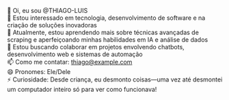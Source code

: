 👋 Oi, eu sou @THIAGO-LUIS  
👀 Estou interessado em tecnologia, desenvolvimento de software e na criação de soluções inovadoras  
🌱 Atualmente, estou aprendendo mais sobre técnicas avançadas de scraping e aperfeiçoando minhas habilidades em IA e análise de dados  
💞️ Estou buscando colaborar em projetos envolvendo chatbots, desenvolvimento web e sistemas de automação  
📫 Como me contatar: thiago@example.com  
😄 Pronomes: Ele/Dele  
⚡ Curiosidade: Desde criança, eu desmonto coisas—uma vez até desmontei um computador inteiro só para ver como funcionava!

